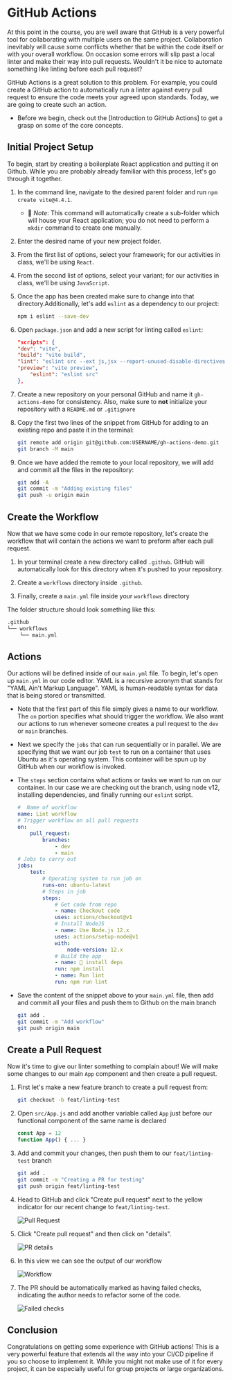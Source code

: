 # GitHub Actions

At this point in the course, you are well aware that GitHub is a very powerful tool for collaborating with multiple users on the same project. Collaboration inevitably will cause some conflicts whether that be within the code itself or with your overall workflow. On occasion some errors will slip past a local linter and make their way into pull requests. Wouldn't it be nice to automate something like linting before each pull request?

GitHub Actions is a great solution to this problem. For example, you could create a GitHub action to automatically run a linter against every pull request to ensure the code meets your agreed upon standards. Today, we are going to create such an action.

* Before we begin, check out the [Introduction to GitHub Actions] to get a grasp on some of the core concepts.

## Initial Project Setup

To begin, start by creating a boilerplate React application and putting it on Github. While you are probably already familiar with this process, let's go through it together.

1. In the command line, navigate to the desired parent folder and run `npm create vite@4.4.1`.

    * 🔑 *Note*: This command will automatically create a sub-folder which will house your React application; you do not need to perform a `mkdir` command to create one manually.

2. Enter the desired name of your new project folder.

3. From the first list of options, select your framework; for our activities in class, we'll be using `React`.

4. From the second list of options, select your variant; for our activities in class, we'll be using `JavaScript`.

5. Once the app has been created make sure to change into that directory.Additionally, let's add `eslint` as a dependency to our project:

    ```sh
    npm i eslint --save-dev
    ```

6. Open `package.json` and add a new script for linting called `eslint`:

    ```json
    "scripts": {
    "dev": "vite",
    "build": "vite build",
    "lint": "eslint src --ext js,jsx --report-unused-disable-directives --max-warnings 0",
    "preview": "vite preview",
        "eslint": "eslint src"
    },
    ```

7. Create a new repository on your personal GitHub and name it `gh-actions-demo` for consistency. Also, make sure to **not** initialize your repository with a `README.md` or `.gitignore`

8. Copy the first two lines of the snippet from GitHub for adding to an existing repo and paste it in the terminal:

    ```sh
    git remote add origin git@github.com:USERNAME/gh-actions-demo.git
    git branch -M main
    ```

9. Once we have added the remote to your local repository, we will add and commit all the files in the repository:

    ```sh
    git add -A
    git commit -m "Adding existing files"
    git push -u origin main
    ```

## Create the Workflow

Now that we have some code in our remote repository, let's create the workflow that will contain the actions we want to preform after each pull request.

1. In your terminal create a new directory called `.github`. GitHub will automatically look for this directory when it's pushed to your repository.

2. Create a `workflows` directory inside `.github`.

3. Finally, create a `main.yml` file inside your `workflows` directory

The folder structure should look something like this:

```md
.github
└── workflows
    └── main.yml
```

## Actions

Our actions will be defined inside of our `main.yml` file. To begin, let's open up `main.yml` in our code editor. YAML is a recursive acronym that stands for "YAML Ain't Markup Language". YAML is human-readable syntax for data that is being stored or transmitted.

* Note that the first part of this file simply gives a name to our workflow. The `on` portion specifies what should trigger the workflow. We also want our actions to run whenever someone creates a pull request to the `dev` or `main` branches.

* Next we specify the `jobs` that can run sequentially or in parallel. We are specifying that we want our job `test` to run on a container that uses Ubuntu as it's operating system. This container will be spun up by GitHub when our workflow is invoked.

* The `steps` section contains what actions or tasks we want to run on our container. In our case we are checking out the branch, using node v12, installing dependencies, and finally running our `eslint` script.

    ```yml
    #  Name of workflow
    name: Lint workflow
    # Trigger workflow on all pull requests
    on:
        pull_request:
            branches:
                - dev
                - main
    # Jobs to carry out
    jobs:
        test:
            # Operating system to run job on
            runs-on: ubuntu-latest
            # Steps in job
            steps:
                # Get code from repo
                - name: Checkout code
                uses: actions/checkout@v1
                # Install NodeJS
                - name: Use Node.js 12.x
                uses: actions/setup-node@v1
                with:
                    node-version: 12.x
                # Build the app
                - name: 🧰 install deps
                run: npm install
                - name: Run lint
                run: npm run lint
    ```

* Save the content of the snippet above to your `main.yml` file, then add and commit all your files and push them to Github on the main branch

    ```sh
    git add .
    git commit -m "Add workflow"
    git push origin main
    ```

## Create a Pull Request

Now it's time to give our linter something to complain about! We will make some changes to our main `App` component and then create a pull request.

1. First let's make a new feature branch to create a pull request from:

    ```sh
    git checkout -b feat/linting-test
    ```

2. Open `src/App.js` and add another variable called `App` just before our functional component of the same name is declared

    ```js
    const App = 12
    function App() { ... }
    ```

3. Add and commit your changes, then push them to our `feat/linting-test` branch

    ```sh
    git add .
    git commit -m "Creating a PR for testing"
    git push origin feat/linting-test
    ```

4. Head to GitHub and click "Create pull request" next to the yellow indicator for our recent change to `feat/linting-test`.

    ![Pull Request](Images/01-pr.png)

5. Click "Create pull request" and then click on "details".

    ![PR details](Images/02-details.png)

6. In this view we can see the output of our workflow

    ![Workflow](Images/03-output.png)

7. The PR should be automatically marked as having failed checks, indicating the author needs to refactor some of the code.

    ![Failed checks](Images/04-failed.png)

## Conclusion

Congratulations on getting some experience with GitHub actions! This is a very powerful feature that extends all the way into your CI/CD pipeline if you so choose to implement it. While you might not make use of it for every project, it can be especially useful for group projects or large organizations.
